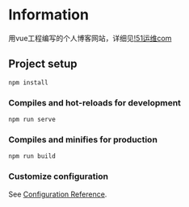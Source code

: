 
# Information
用vue工程编写的个人博客网站，详细见[!51运维com](http://xuliliang.com)

## Project setup
```
npm install
```

### Compiles and hot-reloads for development
```
npm run serve
```

### Compiles and minifies for production
```
npm run build
```

### Customize configuration
See [Configuration Reference](https://cli.vuejs.org/config/).
